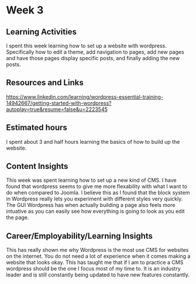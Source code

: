 # Week 3
## Learning Activities
I spent this week learning how to set up a website with wordpress. Specifically how to edit a theme, add navigation to pages, add new pages and have those pages display specific posts, and finally adding the new posts.

## Resources and Links
https://www.linkedin.com/learning/wordpress-essential-training-14942667/getting-started-with-wordpress?autoplay=true&resume=false&u=2223545

## Estimated hours
I spent about 3 and half hours learning the basics of how to build up the website.

## Content Insights
This week was spent learning how to set up a new kind of CMS. I have found that wordpress seems to give me more flexability with what I want to do when compared to Joomla. I believe this as I found that the block system in Wordpress really lets you experiment with different styles very quickly. The GUI Wordpress has when actually building a page also feels more intuative as you can easily see how everything is going to look as you edit the page.

## Career/Employability/Learning Insights
This has really shown me why Wordpress is the most use CMS for websites on the internet. You do not need a lot of experience when it comes making a website that looks okay. This has taught me that if I am to practice a CMS wordpress should be the one I focus most of my time to. It is an industry leader and is still constantly being updated to have new features constantly. 